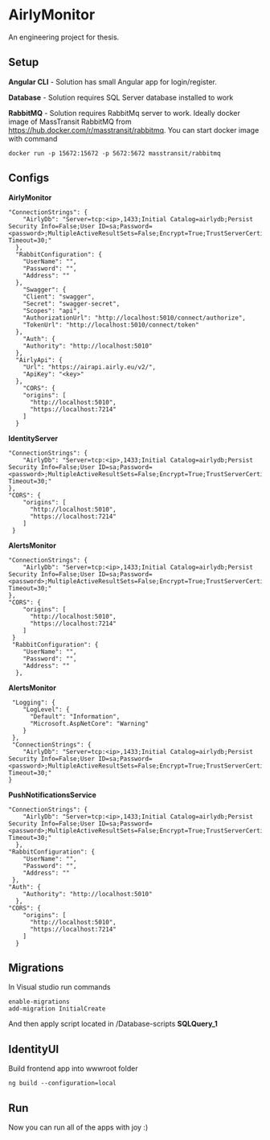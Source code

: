 # AirlyMonitor 

An engineering project for thesis.

## Setup

**Angular CLI** - Solution has small Angular app for login/register.

**Database** - Solution requires SQL Server database installed to work

**RabbitMQ** - Solution requires RabbitMq server to work. Ideally docker image of MassTransit RabbitMQ from https://hub.docker.com/r/masstransit/rabbitmq. You can start docker image with command
```
docker run -p 15672:15672 -p 5672:5672 masstransit/rabbitmq
```

## Configs

**AirlyMonitor**
```
"ConnectionStrings": {
    "AirlyDb": "Server=tcp:<ip>,1433;Initial Catalog=airlydb;Persist Security Info=False;User ID=sa;Password=<password>;MultipleActiveResultSets=False;Encrypt=True;TrustServerCertificate=True;Connection Timeout=30;"
  },
  "RabbitConfiguration": {
    "UserName": "",
    "Password": "",
    "Address": ""
  },
    "Swagger": {
    "Client": "swagger",
    "Secret": "swagger-secret",
    "Scopes": "api",
    "AuthorizationUrl": "http://localhost:5010/connect/authorize",
    "TokenUrl": "http://localhost:5010/connect/token"
  },
    "Auth": {
    "Authority": "http://localhost:5010"
  },
  "AirlyApi": {
    "Url": "https://airapi.airly.eu/v2/",
    "ApiKey": "<key>"
  },
    "CORS": {
    "origins": [
      "http://localhost:5010",
      "https://localhost:7214"
    ]
  }
```

**IdentityServer**
```
"ConnectionStrings": {
    "AirlyDb": "Server=tcp:<ip>,1433;Initial Catalog=airlydb;Persist Security Info=False;User ID=sa;Password=<password>;MultipleActiveResultSets=False;Encrypt=True;TrustServerCertificate=True;Connection Timeout=30;"
},
"CORS": {
    "origins": [
      "http://localhost:5010",
      "https://localhost:7214"
    ]
 }
```

**AlertsMonitor**
```
"ConnectionStrings": {
    "AirlyDb": "Server=tcp:<ip>,1433;Initial Catalog=airlydb;Persist Security Info=False;User ID=sa;Password=<password>;MultipleActiveResultSets=False;Encrypt=True;TrustServerCertificate=True;Connection Timeout=30;"
},
"CORS": {
    "origins": [
      "http://localhost:5010",
      "https://localhost:7214"
    ]
 }
 "RabbitConfiguration": {
    "UserName": "",
    "Password": "",
    "Address": ""
  },
```

**AlertsMonitor**
```
 "Logging": {
    "LogLevel": {
      "Default": "Information",
      "Microsoft.AspNetCore": "Warning"
    }
 },
 "ConnectionStrings": {
    "AirlyDb": "Server=tcp:<ip>,1433;Initial Catalog=airlydb;Persist Security Info=False;User ID=sa;Password=<password>;MultipleActiveResultSets=False;Encrypt=True;TrustServerCertificate=True;Connection Timeout=30;"
}
```

**PushNotificationsService**
```
"ConnectionStrings": {
    "AirlyDb": "Server=tcp:<ip>,1433;Initial Catalog=airlydb;Persist Security Info=False;User ID=sa;Password=<password>;MultipleActiveResultSets=False;Encrypt=True;TrustServerCertificate=True;Connection Timeout=30;"
  },
"RabbitConfiguration": {
    "UserName": "",
    "Password": "",
    "Address": ""
 },
"Auth": {
    "Authority": "http://localhost:5010"
  },
"CORS": {
    "origins": [
      "http://localhost:5010",
      "https://localhost:7214"
    ]
  }
```

## Migrations

In Visual studio run commands
```
enable-migrations
add-migration InitialCreate
```

And then apply script located in /Database-scripts **SQLQuery_1**

## IdentityUI

Build frontend app into wwwroot folder
```
ng build --configuration=local
```

## Run

Now you can run all of the apps with joy :) 
